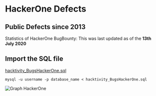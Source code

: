 # HackerOne Defects
## Public Defects since 2013

Statistics of HackerOne BugBounty:
This was last updated as of the **13th July 2020**

## Import the SQL file
[hacktivity_BugsHackerOne.sql](sqlDump/hacktivity_BugsHackerOne.sql)

```mysql -u username -p database_name < hacktivity_BugsHackerOne.sql```

![Graph HackerOne ](graphs/HackerOne_Defects_Found.png)
